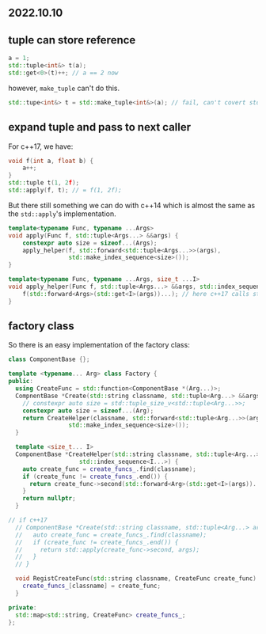 2022.10.10
---

## tuple can store reference

```cpp
a = 1;
std::tuple<int&> t(a);
std::get<0>(t)++; // a == 2 now
```

however, `make_tuple` can't do this.

```cpp
std::tupe<int&> t = std::make_tuple<int&>(a); // fail, can't covert std::tuple<int> to std::tuple<int&>
```

## expand tuple and pass to next caller

For c++17, we have:
```cpp
void f(int a, float b) {
    a++;
}
std::tuple t(1, 2f);
std::apply(f, t); // = f(1, 2f); 
```

But there still something we can do with c++14 which is almost the same as the `std::apply`'s implementation.

```cpp
template<typename Func, typename ...Args>
void apply(Func f, std::tuple<Args...> &&args) {
    constexpr auto size = sizeof...(Args);
    apply_helper(f, std::forward<std::tuple<Args...>>(args), 
                 std::make_index_sequence<size>());
}

template<typename Func, typename ...Args, size_t ...I>
void apply_helper(Func f, std::tuple<Args...> &&args, std::index_sequence<I...>) {
    f(std::forward<Args>(std::get<I>(args))...); // here c++17 calls std::invoke
}

```


## factory class

So there is an easy implementation of the factory class:

```cpp
class ComponentBase {};

template <typename... Arg> class Factory {
public:
  using CreateFunc = std::function<ComponentBase *(Arg...)>;
  CompnentBase *Create(std::string classname, std::tuple<Arg...> &&args) {
    // constexpr auto size = std::tuple_size_v<std::tuple<Arg...>>;
    constexpr auto size = sizeof...(Arg);
    return CreateHelper(classname, std::forward<std::tuple<Arg...>>(args),
                 std::make_index_sequence<size>());
  }

  template <size_t... I>
  ComponentBase *CreateHelper(std::string classname, std::tuple<Arg...> &&args,
                    std::index_sequence<I...>) {
    auto create_func = create_funcs_.find(classname);
    if (create_func != create_funcs_.end()) {
      return create_func->second(std::forward<Arg>(std::get<I>(args))...);
    }
    return nullptr;
  }

// if c++17
  // ComponentBase *Create(std::string classname, std::tuple<Arg...> args) {
  //   auto create_func = create_funcs_.find(classname);
  //   if (create_func != create_funcs_.end()) {
  //     return std::apply(create_func->second, args);
  //   }
  // }

  void RegistCreateFunc(std::string classname, CreateFunc create_func) {
    create_funcs_[classname] = create_func;
  }

private:
  std::map<std::string, CreateFunc> create_funcs_;
};
```
